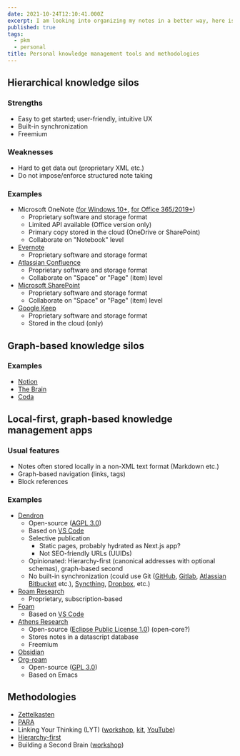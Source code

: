 ```yaml
---
date: 2021-10-24T12:10:41.000Z
excerpt: I am looking into organizing my notes in a better way, here is a collection of the tools and related methodologies I have come across so far.
published: true
tags:
  - pkm
  - personal
title: Personal knowledge management tools and methodologies
---
```

## Hierarchical knowledge silos

### Strengths

* Easy to get started; user-friendly, intuitive UX
* Built-in synchronization
* Freemium

### Weaknesses

* Hard to get data out (proprietary XML etc.)
* Do not impose/enforce structured note taking

### Examples

* Microsoft OneNote ([for Windows 10+](https://www.microsoft.com/en-us/p/onenote-for-windows-10/9wzdncrfhvjl?activetab=pivot:overviewtab), [for Office 365/2019+](https://www.onenote.com/Download))
  * Proprietary software and storage format
  * Limited API available (Office version only)
  * Primary copy stored in the cloud (OneDrive or SharePoint)
  * Collaborate on "Notebook" level
* [Evernote](https://evernote.com/)
  * Proprietary software and storage format
* [Atlassian Confluence](https://www.atlassian.com/software/confluence)
  * Proprietary software and storage format
  * Collaborate on "Space" or "Page" (item) level
* [Microsoft SharePoint](https://www.microsoft.com/en-us/microsoft-365/sharepoint/collaboration)
  * Proprietary software and storage format
  * Collaborate on "Space" or "Page" (item) level
* [Google Keep](https://keep.google.com/)
  * Proprietary software and storage format
  * Stored in the cloud (only)

## Graph-based knowledge silos

### Examples

* [Notion](https://www.notion.so/)
* [The Brain](https://www.thebrain.com/)
* [Coda](https://coda.io/)

## Local-first, graph-based knowledge management apps

### Usual features

* Notes often stored locally in a non-XML text format (Markdown etc.)
* Graph-based navigation (links, tags)
* Block references

### Examples

* [Dendron](https://www.dendron.so/)
  * Open-source ([AGPL 3.0](https://github.com/dendronhq/dendron/blob/master/LICENSE.md))
  * Based on [VS Code](https://code.visualstudio.com/)
  * Selective publication
    * Static pages, probably hydrated as Next.js app?
    * Not SEO-friendly URLs (UUIDs)
  * Opinionated: Hierarchy-first (canonical addresses with optional schemas), graph-based second
  * No built-in synchronization (could use Git ([GitHub](https://www.github.com/), [Gitlab](https://www.gitlab.com/), [Atlassian Bitbucket](https://www.bitbucket.org/) etc.), [Syncthing](https://syncthing.net/), [Dropbox](https://www.dropbox.com/), etc.)
* [Roam Research](https://roamresearch.com/)
  * Proprietary, subscription-based
* [Foam](https://foambubble.github.io/foam/)
  * Based on [VS Code](https://code.visualstudio.com/)
* [Athens Research](https://athens-research.webflow.io/)
  * Open-source ([Eclipse Public License 1.0](https://github.com/athensresearch/athens/blob/main/LICENSE)) (open-core?)
  * Stores notes in a datascript database
  * Freemium
* [Obsidian](https://obsidian.md/)
* [Org-roam](https://www.orgroam.com/)
  * Open-source ([GPL 3.0](https://github.com/org-roam/org-roam/blob/master/LICENSE))
  * Based on Emacs

## Methodologies

* [Zettelkasten](https://zettelkasten.de/posts/overview/)
* [PARA](https://fortelabs.co/blog/para/)
* Linking Your Thinking (LYT) ([workshop](https://www.linkingyourthinking.com/), [kit](https://www.linkingyourthinking.com/lyt-kit), [YouTube](https://www.youtube.com/channel/UC85D7ERwhke7wVqskV_DZUA/featured))
* [Hierarchy-first](https://www.kevinslin.com/notes/3dd58f62-fee5-4f93-b9f1-b0f0f59a9b64/)
* Building a Second Brain ([workshop](https://www.buildingasecondbrain.com/))
